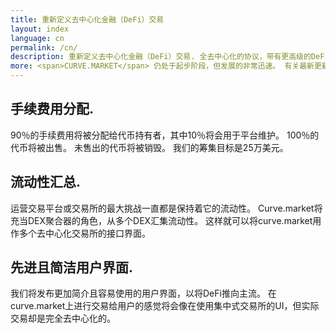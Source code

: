 ```yaml
---
title: 重新定义去中心化金融（DeFi）交易
layout: index
language: cn
permalink: /cn/
description: 重新定义去中心化金融（DeFi）交易. 全去中心化的协议，带有更高级的DeFi交易界面，包括更加公平的手续费用分配系统和高级匹配引擎。
more: <span>CURVE.MARKET</span> 仍处于起步阶段，但发展的非常迅速。 有关最新更新，请参阅下面列出的社交媒体频道。
---
```


<div class="main-right__top">
    <h2>手续费用分配.</h2>
    <p>
    90％的手续费用将被分配给代币持有者，其中10％将会用于平台维护。 100％的代币将被出售。 未售出的代币将被销毁。 我们的筹集目标是25万美元。
    </p>
</div>
<div class="main-right__mid">
    <h2>流动性汇总.</h2>
    <p>
      运营交易平台或交易所的最大挑战一直都是保持着它的流动性。
       Curve.market将充当DEX聚合器的角色，从多个DEX汇集流动性。 这样就可以将curve.market用作多个去中心化交易所的接口界面。
    </p>
</div>
<div class="main-right__bottom">
    <h2>先进且简洁用户界面.</h2>
    <p>
     我们将发布更加简介且容易使用的用户界面，以将DeFi推向主流。 在curve.market上进行交易给用户的感觉将会像在使用集中式交易所的UI，但实际交易却是完全去中心化的。
    </p>
</div>

